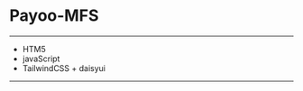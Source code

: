    <h1>Payoo-MFS</h1>
    <hr>
    <ul>
      <li>HTM5</li>
      <li>javaScript</li>
      <li>TailwindCSS + daisyui</li>
    </ul>
    <hr>

